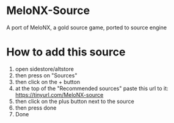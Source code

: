 # MeloNX-Source
A port of MeloNX, a gold source game, ported to source engine
# How to add this source
1. open sidestore/altstore
2. then press on "Sources"
3. then click on the + button
4. at the top of the "Recommended sources" paste this url to it: https://tinyurl.com/MeloNX-source
5. then click on the plus button next to the source
6. then press done
7. Done
